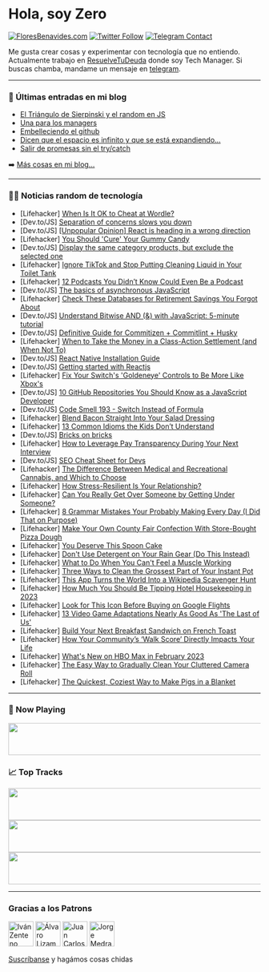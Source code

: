 # Hola, soy Zero

[![FloresBenavides.com](https://img.shields.io/website?down_message=oops&label=MiBlog&style=for-the-badge&up_message=online&url=https%3A%2F%2Ffloresbenavides.com)](https://floresbenavides.com) [![Twitter Follow](https://img.shields.io/twitter/follow/ZeroDragon?color=%231DA1F2&label=Follow&logo=twitter&logoColor=ffffff&style=for-the-badge)](https://twitter.com/zerodragon) [![Telegram Contact](https://img.shields.io/badge/escr%C3%ADbeme-ZeroDragon-%2326A5E4?style=for-the-badge&logo=telegram)](https://t.me/zerodragon)

Me gusta crear cosas y experimentar con tecnología que no entiendo.
Actualmente trabajo en [ResuelveTuDeuda](http://github.com/resuelve) donde soy Tech Manager.
Si buscas chamba, mandame un mensaje en [telegram](https://t.me/zerodragon).

---

### 📕 Últimas entradas en mi blog
<!-- BLOG-POST-LIST:START -->
- [El Triángulo de Sierpinski y el random en JS](https://floresbenavides.com/el-triangulo-de-sierpinski-y-el-random-en-js/)
- [Una para los managers](https://floresbenavides.com/una-para-los-managers/)
- [Embelleciendo el github](https://floresbenavides.com/embelleciendo-el-github/)
- [Dicen que el espacio es infinito y que se está expandiendo…](https://floresbenavides.com/dicen-que-el-espacio-es-infinito-y-que-se-esta-expandiendo/)
- [Salir de promesas sin el try/catch](https://floresbenavides.com/salir-de-promesas-sin-el-try-catch/)
<!-- BLOG-POST-LIST:END -->

➡️ [Más cosas en mi blog...](https://floresbenavides.com)

---

### 👨‍💻 Noticias random de tecnología
<!-- TECH-POSTS:START -->
- [Lifehacker] [When Is It OK to Cheat at Wordle?](https://lifehacker.com/when-is-it-ok-to-cheat-at-wordle-1850041707)
- [Dev.to/JS] [Separation of concerns slows you down](https://dev.to/areknawo/separation-of-concerns-slows-you-down-5eag)
- [Dev.to/JS] [[Unpopular Opinion] React is heading in a wrong direction](https://dev.to/oskarkaminski/unpopular-opinion-react-is-heading-in-a-wrong-direction-46dp)
- [Lifehacker] [You Should &#39;Cure&#39; Your Gummy Candy](https://lifehacker.com/you-should-cure-your-gummy-candy-1850041518)
- [Dev.to/JS] [Display the same category products, but exclude the selected one](https://dev.to/taiseen/display-the-same-category-products-but-exclude-the-selected-one-21jg)
- [Lifehacker] [Ignore TikTok and Stop Putting Cleaning Liquid in Your Toilet Tank](https://lifehacker.com/ignore-tiktok-and-stop-putting-cleaning-liquid-in-your-1850041452)
- [Lifehacker] [12 Podcasts You Didn’t Know Could Even Be a Podcast](https://lifehacker.com/12-podcasts-you-didn-t-know-could-be-a-podcast-1850016905)
- [Dev.to/JS] [The basics of asynchronous JavaScript](https://dev.to/thatmwcoder/the-basics-of-asynchronous-javascript-2798)
- [Lifehacker] [Check These Databases for Retirement Savings You Forgot About](https://lifehacker.com/check-these-databases-for-retirement-savings-you-forgot-1850037905)
- [Dev.to/JS] [Understand Bitwise AND &lpar;&amp;&rpar; with JavaScript: 5-minute tutorial](https://dev.to/educative/understand-bitwise-and-with-javascript-5-minute-tutorial-2b4a)
- [Dev.to/JS] [Definitive Guide for Commitizen + Commitlint + Husky](https://dev.to/ghacosta/definitive-guide-for-commitizen-commitlint-husky-3of9)
- [Lifehacker] [When to Take the Money in a Class-Action Settlement &lpar;and When Not To&rpar;](https://lifehacker.com/when-to-take-the-money-in-a-class-action-settlement-an-1850040355)
- [Dev.to/JS] [React Native Installation Guide](https://dev.to/alimammiya/react-native-installation-guide-28p1)
- [Dev.to/JS] [Getting started with Reactjs](https://dev.to/archijain/getting-started-with-reactjs-1ejl)
- [Lifehacker] [Fix Your Switch&#39;s &#39;Goldeneye&#39; Controls to Be More Like Xbox&#39;s](https://lifehacker.com/fix-your-switchs-goldeneye-controls-to-be-more-like-xbo-1850040284)
- [Dev.to/JS] [10 GitHub Repositories You Should Know as a JavaScript Developer](https://dev.to/gaelgthomas/10-github-repositories-you-should-know-as-a-javascript-developer-2ji6)
- [Dev.to/JS] [Code Smell 193 - Switch Instead of Formula](https://dev.to/mcsee/code-smell-193-switch-instead-of-formula-adl)
- [Lifehacker] [Blend Bacon Straight Into Your Salad Dressing](https://lifehacker.com/blend-bacon-straight-into-your-salad-dressing-1850040200)
- [Lifehacker] [13 Common Idioms the Kids Don’t Understand](https://lifehacker.com/13-common-idioms-the-kids-don-t-understand-1850035015)
- [Dev.to/JS] [Bricks on bricks](https://dev.to/jpstorrie/bricks-on-bricks-4nap)
- [Lifehacker] [How to Leverage Pay Transparency During Your Next Interview](https://lifehacker.com/how-to-leverage-pay-transparency-during-your-next-inter-1850006082)
- [Dev.to/JS] [SEO Cheat Sheet for Devs](https://dev.to/chetanam/seo-cheat-sheet-for-devs-2kca)
- [Lifehacker] [The Difference Between Medical and Recreational Cannabis, and Which to Choose](https://lifehacker.com/the-difference-between-medical-and-recreational-cannabi-1850039890)
- [Lifehacker] [How Stress-Resilient Is Your Relationship?](https://lifehacker.com/how-stress-resilient-is-your-relationship-1850038256)
- [Lifehacker] [Can You Really Get Over Someone by Getting Under Someone?](https://lifehacker.com/can-you-really-get-over-someone-by-getting-under-someon-1850038232)
- [Lifehacker] [8 Grammar Mistakes Your Probably Making Every Day &lpar;I Did That on Purpose&rpar;](https://lifehacker.com/8-grammar-mistakes-your-probably-making-every-day-i-di-1850039059)
- [Lifehacker] [Make Your Own County Fair Confection With Store-Bought Pizza Dough](https://lifehacker.com/make-elephant-ears-with-store-bought-pizza-dough-1850038013)
- [Lifehacker] [You Deserve This Spoon Cake](https://lifehacker.com/you-deserve-this-spoon-cake-1850035434)
- [Lifehacker] [Don&#39;t Use Detergent on Your Rain Gear &lpar;Do This Instead&rpar;](https://lifehacker.com/dont-use-detergent-on-your-rain-gear-do-this-instead-1850037456)
- [Lifehacker] [What to Do When You Can&#39;t Feel a Muscle Working](https://lifehacker.com/what-to-do-when-you-cant-feel-a-muscle-working-1850037107)
- [Lifehacker] [Three Ways to Clean the Grossest Part of Your Instant Pot](https://lifehacker.com/three-ways-to-clean-the-grossest-part-of-your-instant-p-1850036652)
- [Lifehacker] [This App Turns the World Into a Wikipedia Scavenger Hunt](https://lifehacker.com/this-app-turns-the-world-into-a-wikipedia-scavenger-hun-1850035668)
- [Lifehacker] [How Much You Should Be Tipping Hotel Housekeeping in 2023](https://lifehacker.com/how-much-you-should-be-tipping-hotel-housekeeping-in-20-1850035737)
- [Lifehacker] [Look for This Icon Before Buying on Google Flights](https://lifehacker.com/look-for-this-icon-before-buying-on-google-flights-1850036412)
- [Lifehacker] [13 Video Game Adaptations Nearly As Good As &#39;The Last of Us&#39;](https://lifehacker.com/13-video-game-adaptations-nearly-as-good-as-the-last-of-1850029703)
- [Lifehacker] [Build Your Next Breakfast Sandwich on French Toast](https://lifehacker.com/build-your-next-breakfast-sandwich-on-french-toast-1850035761)
- [Lifehacker] [How Your Community’s ‘Walk Score’ Directly Impacts Your Life](https://lifehacker.com/how-your-community-s-walk-score-directly-impacts-your-1850035353)
- [Lifehacker] [What&#39;s New on HBO Max in February 2023](https://lifehacker.com/whats-new-on-hbo-max-in-february-2023-1850035205)
- [Lifehacker] [The Easy Way to Gradually Clean Your Cluttered Camera Roll](https://lifehacker.com/the-easy-way-to-gradually-clean-your-cluttered-camera-r-1850034918)
- [Lifehacker] [The Quickest, Coziest Way to Make Pigs in a Blanket](https://lifehacker.com/the-quickest-coziest-way-to-make-pigs-in-a-blanket-1850034533)<!-- TECH-POSTS:END -->

---

### 🎵 Now Playing
<a href="https://spotify-now-playing-dun.vercel.app/now-playing?open"><img src="https://spotify-now-playing-dun.vercel.app/now-playing" width="540" height="64"></a>

### 📈 Top Tracks
<a href="https://spotify-now-playing-dun.vercel.app/top-tracks?i=1&open"><img src="https://spotify-now-playing-dun.vercel.app/top-tracks?i=1" width="540" height="64"></a>
<a href="https://spotify-now-playing-dun.vercel.app/top-tracks?i=2&open"><img src="https://spotify-now-playing-dun.vercel.app/top-tracks?i=2" width="540" height="64"></a>
<a href="https://spotify-now-playing-dun.vercel.app/top-tracks?i=3&open"><img src="https://spotify-now-playing-dun.vercel.app/top-tracks?i=3" width="540" height="64"></a>

---

### Gracias a los Patrons
[<img src="https://avatars.githubusercontent.com/u/243380?v=4" alt="Iván Zenteno" width="50px">](https://github.com/k001) [<img src="https://avatars.githubusercontent.com/u/19955639?v=4" alt="Álvaro Lizama" width="50px">](https://github.com/alvarolizama) [<img src="https://avatars.githubusercontent.com/u/2718753?v=4" alt="Juan Carlos Ruiz" width="50px">](https://github.com/JuanCrg90) [<img src="https://avatars.githubusercontent.com/u/37025?v=4" alt="Jorge Medrano" width="50px">](https://github.com/h1pp1e) 

[Suscríbanse](https://www.patreon.com/zerodragon) y hagámos cosas chidas
